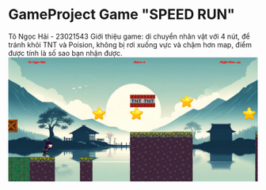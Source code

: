 # GameProject Game "SPEED RUN"
Tô Ngọc Hải - 23021543
Giới thiệu game: di chuyển nhân vật với 4 nút, để tránh khỏi TNT và Poision, không bị rơi xuống vực và chậm hơn map, 
điểm được tính là số sao bạn nhận được.
![](demo.png)
